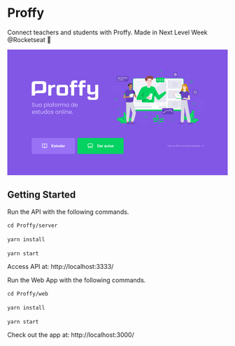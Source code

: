# Proffy

Connect teachers and students with Proffy. Made in Next Level Week @Rocketseat 🚀

![Sample](https://github.com/Vinicyus/Proffy/blob/master/sample.png)

## Getting Started

Run the API with the following commands.

```
cd Proffy/server

yarn install

yarn start
```
Access API at: http://localhost:3333/


Run the Web App with the following commands.

```
cd Proffy/web

yarn install

yarn start
```
Check out the app at: http://localhost:3000/
